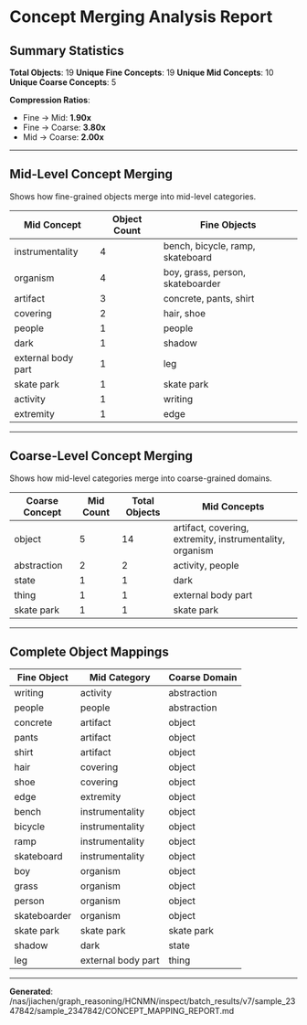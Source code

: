 # Concept Merging Analysis Report

## Summary Statistics

**Total Objects**: 19
**Unique Fine Concepts**: 19
**Unique Mid Concepts**: 10
**Unique Coarse Concepts**: 5

**Compression Ratios**:
- Fine → Mid: **1.90x**
- Fine → Coarse: **3.80x**
- Mid → Coarse: **2.00x**

---

## Mid-Level Concept Merging

Shows how fine-grained objects merge into mid-level categories.

| Mid Concept | Object Count | Fine Objects |
|-------------|--------------|-------------|
| instrumentality | 4 | bench, bicycle, ramp, skateboard |
| organism | 4 | boy, grass, person, skateboarder |
| artifact | 3 | concrete, pants, shirt |
| covering | 2 | hair, shoe |
| people | 1 | people |
| dark | 1 | shadow |
| external body part | 1 | leg |
| skate park | 1 | skate park |
| activity | 1 | writing |
| extremity | 1 | edge |

---

## Coarse-Level Concept Merging

Shows how mid-level categories merge into coarse-grained domains.

| Coarse Concept | Mid Count | Total Objects | Mid Concepts |
|----------------|-----------|---------------|-------------|
| object | 5 | 14 | artifact, covering, extremity, instrumentality, organism |
| abstraction | 2 | 2 | activity, people |
| state | 1 | 1 | dark |
| thing | 1 | 1 | external body part |
| skate park | 1 | 1 | skate park |

---

## Complete Object Mappings

| Fine Object | Mid Category | Coarse Domain |
|-------------|--------------|---------------|
| writing | activity | abstraction |
| people | people | abstraction |
| concrete | artifact | object |
| pants | artifact | object |
| shirt | artifact | object |
| hair | covering | object |
| shoe | covering | object |
| edge | extremity | object |
| bench | instrumentality | object |
| bicycle | instrumentality | object |
| ramp | instrumentality | object |
| skateboard | instrumentality | object |
| boy | organism | object |
| grass | organism | object |
| person | organism | object |
| skateboarder | organism | object |
| skate park | skate park | skate park |
| shadow | dark | state |
| leg | external body part | thing |

---

**Generated**: /nas/jiachen/graph_reasoning/HCNMN/inspect/batch_results/v7/sample_2347842/sample_2347842/CONCEPT_MAPPING_REPORT.md

